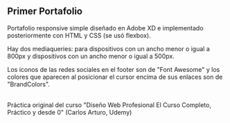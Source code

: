 ## Primer Portafolio
Portafolio responsive simple diseñado en Adobe XD e implementado posteriormente con HTML y CSS (se usó flexbox).

Hay dos mediaqueries: para dispositivos con un ancho menor o igual a 800px y dispositivos con un ancho menor o igual a 500px.

Los iconos de las redes sociales en el footer son de "Font Awesome" y los colores que aparecen al posicionar el cursor encima de sus enlaces son de "BrandColors".

<br>Práctica original del curso "Diseño Web Profesional El Curso Completo, Práctico y desde 0" (Carlos Arturo, Udemy)